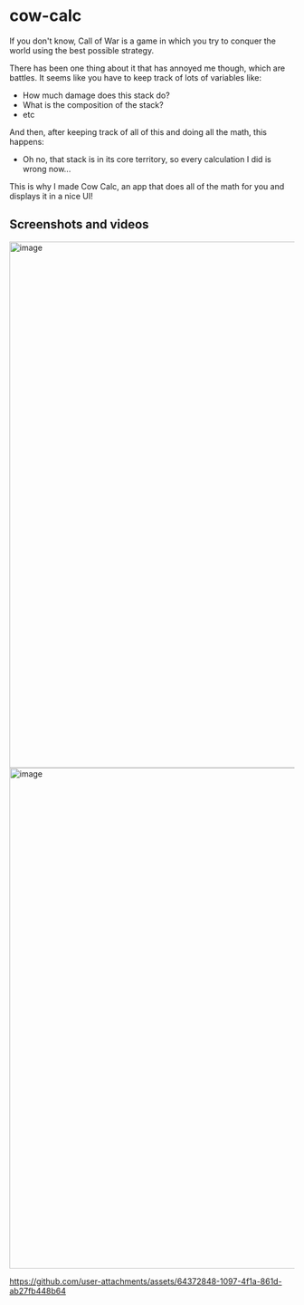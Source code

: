 # cow-calc

If you don't know, Call of War is a game in which you try to conquer the world using the best possible strategy.

There has been one thing about it that has annoyed me though, which are battles. It seems like you have to keep track of lots of variables like:
- How much damage does this stack do?
- What is the composition of the stack?
- etc

And then, after keeping track of all of this and doing all the math, this happens:
- Oh no, that stack is in its core territory, so every calculation I did is wrong now...

This is why I made Cow Calc, an app that does all of the math for you and displays it in a nice UI!

## Screenshots and videos

<img width="1920" height="929" alt="image" src="https://github.com/user-attachments/assets/f3b27723-edf5-4445-9941-7225d6fa7def" />

<img width="804" height="884" alt="image" src="https://github.com/user-attachments/assets/2c8a2f69-1f2b-4a6e-9bdf-b3fcebce056c" />

https://github.com/user-attachments/assets/64372848-1097-4f1a-861d-ab27fb448b64
